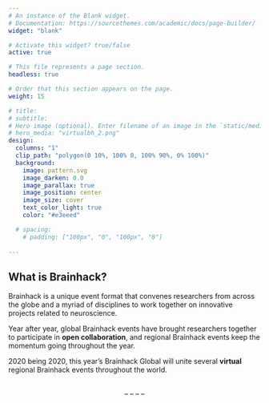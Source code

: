 ```yaml
---
# An instance of the Blank widget.
# Documentation: https://sourcethemes.com/academic/docs/page-builder/
widget: "blank"

# Activate this widget? true/false
active: true

# This file represents a page section.
headless: true

# Order that this section appears on the page.
weight: 15

# title: 
# subtitle:
# Hero image (optional). Enter filename of an image in the `static/media/` folder.
# hero_media: "virtualbh_2.png"
design:
  columns: "1"
  clip_path: "polygon(0 10%, 100% 0, 100% 90%, 0% 100%)"
  background:
    image: pattern.svg
    image_darken: 0.0
    image_parallax: true
    image_position: center
    image_size: cover
    text_color_light: true
    color: "#e3eeed"

  # spacing:
    # padding: ["100px", "0", "100px", "0"]
  
---
```


<!-- <img src="/global2020/media/virtualbh_2.png" alt="" class="border border-light"> -->

## What is Brainhack?

Brainhack is a unique event format that convenes researchers from across the globe and a myriad of disciplines to work together on innovative projects related to neuroscience.

Year after year, global Brainhack events have brought researchers together to participate in <b>open collaboration</b>, and regional Brainhack events keep the momentum going throughout the year.

2020 being 2020, this year’s Brainhack Global will unite several **virtual** regional Brainhack events throughout the world.


<br>
<div style="text-align:center"><i class="fas fa-laptop-house fa-1x"></i> – <i class="fas fa-laptop-house fa-1x"></i> – <i class="fas fa-laptop-house fa-1x"></i> – <i class="fas fa-laptop-house fa-1x"></i> – <i class="fas fa-laptop-house fa-1x"></i></div>
